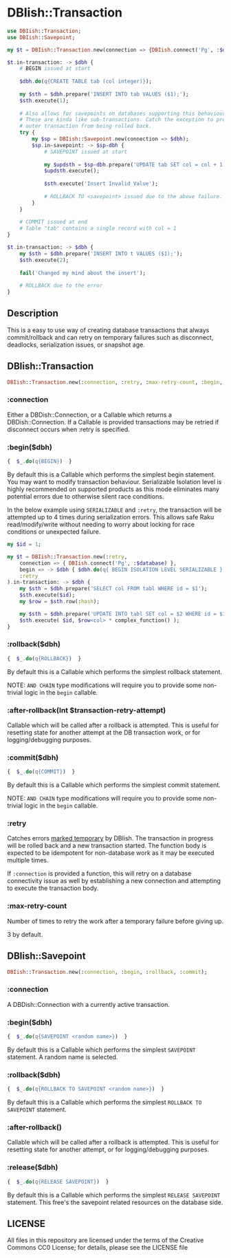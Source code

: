 # DBIish::Transaction

```raku
use DBIish::Transaction;
use DBIish::Savepoint;

my $t = DBIish::Transaction.new(connection => {DBIish.connect('Pg', :$database);}, :retry);

$t.in-transaction: -> $dbh {
    # BEGIN issued at start
    
    $dbh.do(q{CREATE TABLE tab (col integer)});
    
    my $sth = $dbh.prepare('INSERT INTO tab VALUES ($1);');
    $sth.execute(1);
    
    # Also allows for savepoints on databases supporting this behaviour.
    # These are kinda like sub-transactions. Catch the exception to prevent the
    # outer transaction from being rolled back.
    try {
        my $sp = DBIish::Savepoint.new(connection => $dbh);
        $sp.in-savepoint: -> $sp-dbh {
            # SAVEPOINT issued at start
            
            my $updsth = $sp-dbh.prepare('UPDATE tab SET col = col + 1');
            $updsth.execute();
            
            $sth.execute('Insert Invalid Value');
            
            # ROLLBACK TO <savepoint> issued due to the above failure.
        }
    }
    
    # COMMIT issued at end
    # Table "tab" contains a single record with col = 1
}

$t.in-transaction: -> $dbh {
    my $sth = $dbh.prepare('INSERT INTO t VALUES ($1);');
    $sth.execute(2);
    
    fail('Changed my mind about the insert');
    
    # ROLLBACK due to the error
}
```

## Description 

This is a easy to use way of creating database transactions that always commit/rollback and can retry on temporary
failures such as disconnect, deadlocks, serialization issues, or snapshot age.

## DBIish::Transaction

```raku
DBIish::Transaction.new(:connection, :retry, :max-retry-count, :begin, :rollback, :after-rollback, :commit);
```

### :connection

Either a DBDish::Connection, or a Callable which returns a DBDish::Connection. If a Callable is provided transactions
 may be retried if disconnect occurs when :retry is specified.
 
### :begin($dbh)

```raku
{  $_.do(q{BEGIN})  } 
```

By default this is a Callable which performs the simplest begin statement. You may want to modify transaction behaviour.
Serializable Isolation level is highly recommended on supported products as this mode eliminates many potential
errors due to otherwise silent race conditions.

In the below example using `SERIALIZABLE` and `:retry`, the transaction will be attempted up to 4 times during
serialization errors. This allows safe Raku read/modify/write without needing to worry about locking for race
conditions or unexpected failure.

```raku
my $id = 1;

my $t = DBIish::Transaction.new(:retry,
    connection => { DBIish.connect('Pg', :$database) },
    begin => -> $dbh { $dbh.do(q{ BEGIN ISOLATION LEVEL SERIALIZABLE } ) },
    :retry
).in-transaction: -> $dbh {
    my $sth = $dbh.prepare('SELECT col FROM tabl WHERE id = $1');
    $sth.execute($id);
    my $row = $sth.row(:hash);

    my $sth = $dbh.prepare('UPDATE INTO tabl SET col = $2 WHERE id = $1');
    $sth.execute( $id, $row<col> * complex_function() );
}
```

### :rollback($dbh)

```raku
{  $_.do(q{ROLLBACK})  } 
```

By default this is a Callable which performs the simplest rollback statement.

NOTE: `AND CHAIN` type modifications will require you to provide some non-trivial logic in the `begin` callable.

### :after-rollback(Int $transaction-retry-attempt)

Callable which will be called after a rollback is attempted. This is useful for resetting state for another attempt at
the DB transaction work, or for logging/debugging purposes.

### :commit($dbh)

```raku
{  $_.do(q{COMMIT})  } 
```

By default this is a Callable which performs the simplest commit statement.  

NOTE: `AND CHAIN` type modifications will require you to provide some non-trivial logic in the `begin` callable.

### :retry

Catches errors [marked temporary](https://github.com/raku-community-modules/DBIish#statement-exceptions) by DBIish. The
transaction in progress will be rolled back and a new transaction started. The function body is expected to be
idempotent for non-database work as it may be executed multiple times.

If `:connection` is provided a function, this will retry on a database connectivity issue as well by establishing
a new connection and attempting to execute the transaction body.

### :max-retry-count

Number of times to retry the work after a temporary failure before giving up.

3 by default.


## DBIish::Savepoint

```raku
DBIish::Transaction.new(:connection, :begin, :rollback, :commit);
```

### :connection

A DBDish::Connection with a currently active transaction.

### :begin($dbh)

```raku
{  $_.do(q{SAVEPOINT <random name>})  } 
```

By default this is a Callable which performs the simplest `SAVEPOINT` statement. A random name is selected.

### :rollback($dbh)

```raku
{  $_.do(q{ROLLBACK TO SAVEPOINT <random name>})  } 
```

By default this is a Callable which performs the simplest `ROLLBACK TO SAVEPOINT` statement.

### :after-rollback()

Callable which will be called after a rollback is attempted. This is useful for resetting state for another attempt,
or for logging/debugging purposes.

### :release($dbh)

```raku
{  $_.do(q{RELEASE SAVEPOINT})  } 
```

By default this is a Callable which performs the simplest `RELEASE SAVEPOINT` statement. This free's the savepoint
related resources on the database side.


## LICENSE

All files in this repository are licensed under the terms of the Creative Commons CC0 License; for details,
please see the LICENSE file